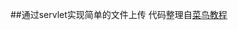 ﻿##通过servlet实现简单的文件上传
代码整理自[菜鸟教程][1]


  [1]: http://www.runoob.com/servlet/servlet-file-uploading.html